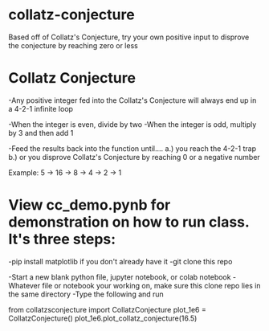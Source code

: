 # collatz-conjecture
Based off of Collatz's Conjecture, try your own positive input to disprove the conjecture by reaching zero or less 


# Collatz Conjecture

-Any positive integer fed into the Collatz's Conjecture will always end up in a 4-2-1 infinite loop

-When the integer is even, divide by two
-When the integer is odd, multiply by 3 and then add 1

-Feed the results back into the function until....
a.) you reach the 4-2-1 trap
b.) or you disprove Collatz's Conjecture by reaching 0 or a negative number



Example:     5 -> 16 -> 8 -> 4 -> 2 -> 1




# View cc_demo.pynb for demonstration on how to run class. It's three steps:

-pip install matplotlib if you don't already have it
-git clone this repo

-Start a new blank python file, jupyter notebook, or colab notebook 
-Whatever file or notebook your working on, make sure this clone repo lies in the same directory
-Type the following and run

from collatzsconjecture import CollatzConjecture
plot_1e6 = CollatzConjecture()
plot_1e6.plot_collatz_conjecture(16.5)
